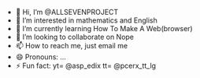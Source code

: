 - 👋 Hi, I’m @ALLSEVENPROJECT
- 👀 I’m interested in mathematics and English
- 🌱 I’m currently learning How To Make A Web(browser)
- 💞️ I’m looking to collaborate on Nope
- 📫 How to reach me, just email me
- 😄 Pronouns: ...
- ⚡ Fun fact: yt= @asp_edix
               tt= @pcerx_tt_lg

<!---
ALLSEVENPROJECT/ALLSEVENPROJECT is a ✨ special ✨ repository
